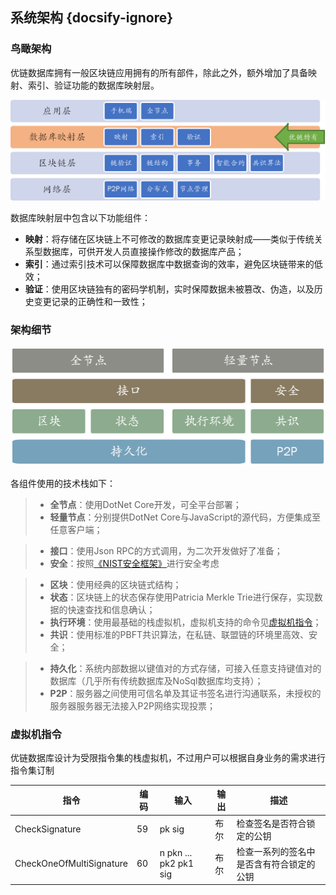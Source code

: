 ## 系统架构 {docsify-ignore}

### 鸟瞰架构

优链数据库拥有一般区块链应用拥有的所有部件，除此之外，额外增加了具备映射、索引、验证功能的数据库映射层。

![Overview](images/01/architecture-overview.png "Overview")  

数据库映射层中包含以下功能组件：

* **映射**：将存储在区块链上不可修改的数据库变更记录映射成——类似于传统关系型数据库，可供开发人员直接操作修改的数据库产品；
* **索引**：通过索引技术可以保障数据库中数据查询的效率，避免区块链带来的低效；
* **验证**：使用区块链独有的密码学机制，实时保障数据未被篡改、伪造，以及历史变更记录的正确性和一致性；

### 架构细节

![Overview](images/01/chaindb-arch-overview.png "Overview")

各组件使用的技术栈如下：

> * **全节点**：使用DotNet Core开发，可全平台部署；
> * **轻量节点**：分别提供DotNet Core与JavaScript的源代码，方便集成至任意客户端；

> * **接口**：使用Json RPC的方式调用，为二次开发做好了准备；
> * **安全**：按照[《NIST安全框架》]进行安全考虑

> * **区块**：使用经典的区块链式结构；
> * **状态**：区块链上的状态保存使用Patricia Merkle Trie进行保存，实现数据的快速查找和信息确认；
> * **执行环境**：使用最基础的栈虚拟机，虚拟机支持的命令见[虚拟机指令](#虚拟机指令)；
> * **共识**：使用标准的PBFT共识算法，在私链、联盟链的环境里高效、安全；

> * **持久化**：系统内部数据以键值对的方式存储，可接入任意支持键值对的数据库（几乎所有传统数据库及NoSql数据库均支持）；
> * **P2P**：服务器之间使用可信名单及其证书签名进行沟通联系，未授权的服务器服务器无法接入P2P网络实现投票；


[《NIST安全框架》]: https://en.wikipedia.org/wiki/NIST_Cybersecurity_Framework

### 虚拟机指令

优链数据库设计为受限指令集的栈虚拟机，不过用户可以根据自身业务的需求进行指令集订制

| 指令                     | 编码 | 输入                  | 输出 | 描述                                     |
| ---                      | ---  | ---                   | ---  | ---                                      |
| CheckSignature           | 59   | pk sig                | 布尔 | 检查签名是否符合锁定的公钥               |
| CheckOneOfMultiSignature | 60   | n pkn ... pk2 pk1 sig | 布尔 | 检查一系列的签名中是否含有符合锁定的公钥 |
